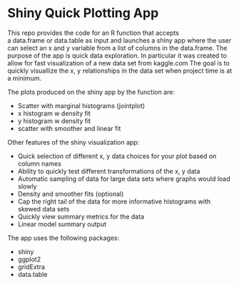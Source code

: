 # Shiny Quick Plotting App

This repo provides the code for an R function that accepts  
a data.frame or data.table as input and launches a shiny app where the user 
can select an x and y variable from a list of columns in the data.frame. The purpose 
of the app is quick data exploration. In particular it was created to allow for
fast visualization of a new data set from kaggle.com The goal is to quickly
visuallize the x, y relationships in the data set when project time is at 
a minimum.

The plots produced on the shiny app by the function are:

* Scatter with marginal histograms (jointplot)
* x histogram w density fit
* y histogram w density fit
* scatter with smoother and linear fit

Other features of the shiny visualization app:

* Quick selection of different x, y data choices for your plot based on column names
* Ability to quickly test different transformations of the x, y data
* Automatic sampling of data for large data sets where graphs would load slowly
* Density and smoother fits (optional)
* Cap the right tail of the data for more informative histograms with skewed data sets
* Quickly view summary metrics for the data 
* Linear model summary output

The app uses the following packages:

* shiny
* ggplot2
* gridExtra
* data.table
